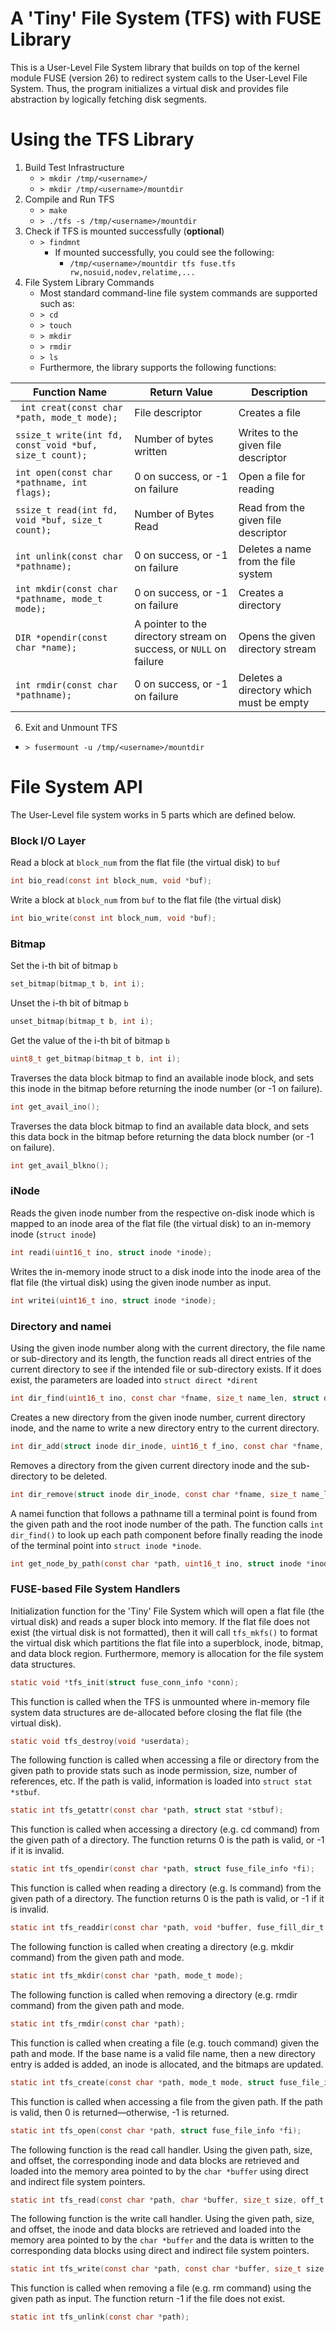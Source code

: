 # A 'Tiny' File System (TFS)  with FUSE Library

This is a User-Level File System library that builds on top of the kernel module FUSE (version 26) to redirect system calls to the User-Level File System. Thus, the program initializes a virtual disk and provides file abstraction by logically fetching disk segments.

# Using the TFS Library

 1. Build Test Infrastructure
	- ```> mkdir /tmp/<username>/``` 
	- ```> mkdir /tmp/<username>/mountdir``` 
 2. Compile and Run TFS
	- ```> make``` 
	- ```> ./tfs -s /tmp/<username>/mountdir``` 
3. Check if TFS is mounted successfully (**optional**)
	- ```> findmnt``` 
		- If mounted successfully, you could see the following:
			- ```/tmp/<username>/mountdir tfs fuse.tfs rw,nosuid,nodev,relatime,...```
4. File System Library Commands
	- Most standard command-line file system commands are supported such as:
	- ```> cd```
	- ```> touch```
	- ```> mkdir```
	- ```> rmdir```
	- ```> ls```
	- Furthermore, the library supports the following functions:

| Function Name | Return Value | Description |
|--------------------------------------------|-------------------------------------------------------------|--------------------------------------------|
| ``` int creat(const char *path, mode_t mode);```| File descriptor | Creates a file |
| ```ssize_t write(int fd, const void *buf, size_t count);``` | Number of bytes written | Writes to the given file descriptor |
|```int open(const char *pathname, int flags);```| 0 on success, or -1 on failure | Open a file for reading |
|```ssize_t read(int fd, void *buf, size_t count);```| Number of Bytes Read | Read from the given file descriptor |
|```int unlink(const char *pathname);```| 0 on success, or -1 on failure | Deletes a name from the file system |
|```int mkdir(const char *pathname, mode_t mode);```| 0 on success, or -1 on failure | Creates a directory |
|```DIR *opendir(const char *name);``` | A pointer to the directory stream on success, or ```NULL``` on failure | Opens the given directory stream |
| ```int rmdir(const char *pathname);``` | 0 on success, or -1 on failure | Deletes a directory which must be empty |

6. Exit and Unmount TFS
- ```> fusermount -u /tmp/<username>/mountdir```

# File System API 
The User-Level file system works in 5 parts which are defined below.

### Block I/O Layer
Read a block at ```block_num``` from the flat file (the virtual disk)  to ```buf```
```C 
int bio_read(const int block_num, void *buf);
```

Write a block at ```block_num``` from ```buf``` to the flat file (the virtual disk) 
```C
int bio_write(const int block_num, void *buf);
```

### Bitmap
Set the i-th bit of bitmap ```b```
```C
set_bitmap(bitmap_t b, int i);
```

Unset the i-th bit of bitmap ```b```
```C 
unset_bitmap(bitmap_t b, int i);
```

Get the value of the i-th bit of bitmap ```b```
```C 
uint8_t get_bitmap(bitmap_t b, int i);
```

Traverses the data block bitmap to find an available inode block, and sets this inode in the bitmap before returning the inode number (or -1 on failure).
```C 
int get_avail_ino();
```

Traverses the data block bitmap to find an available data block, and sets this data bock in the bitmap before returning the data block number (or -1 on failure).
```C 
int get_avail_blkno();
```

### iNode

Reads the given inode number from the respective on-disk inode which is mapped to an inode area of the flat file (the virtual disk) to an in-memory inode (```struct inode```)
```C 
int readi(uint16_t ino, struct inode *inode);
```

Writes the in-memory inode struct to a disk inode into the inode area of the flat file (the virtual disk) using the given inode number as input.
```C
int writei(uint16_t ino, struct inode *inode);
```

### Directory and namei

Using the given inode number along with the current directory, the file name or sub-directory and its length, the function reads all direct entries of the current directory to see if the intended file or sub-directory exists. If it does exist, the parameters are loaded into ```struct direct *dirent```
```C
int dir_find(uint16_t ino, const char *fname, size_t name_len, struct dirent *dirent);
```

Creates a new directory from the given inode number, current directory inode, and the name to write a new directory entry to the current directory.
```C 
int dir_add(struct inode dir_inode, uint16_t f_ino, const char *fname, size_t name_len);
```

Removes a directory from the given current directory inode and the sub-directory to be deleted.
```C
int dir_remove(struct inode dir_inode, const char *fname, size_t name_len);
```

A namei function that follows a pathname till a terminal point is found from the given path and the root inode number of the path. The function calls ```int dir_find()``` to look up each path component before finally reading the inode of the terminal point into ```struct inode *inode```.
```C
int get_node_by_path(const char *path, uint16_t ino, struct inode *inode);
```

### FUSE-based File System Handlers

Initialization function for the 'Tiny' File System which will open a flat file (the virtual disk) and reads a super block into memory. If the flat file does not exist (the virtual disk is not formatted), then it will call ```tfs_mkfs()``` to format the virtual disk which partitions the flat file into a superblock, inode, bitmap, and data block region. Furthermore, memory is allocation for the file system data structures.  
```C 
static void *tfs_init(struct fuse_conn_info *conn);
```

This function is called when the TFS is unmounted where in-memory file system data structures are de-allocated before closing the flat file (the virtual disk).
```C 
static void tfs_destroy(void *userdata);
```

The following function is called when accessing a file or directory from the given path to provide stats such as inode permission, size, number of references, etc. If the path is valid, information is loaded into ```struct stat *stbuf```.
```C 
static int tfs_getattr(const char *path, struct stat *stbuf);
```

This function is called when accessing a directory (e.g. cd command) from the given path of a directory. The function returns 0 is the path is valid, or -1 if it is invalid.
```C 
static int tfs_opendir(const char *path, struct fuse_file_info *fi);
```

This function is called when reading a directory (e.g. ls command) from the given path of a directory. The function returns 0 is the path is valid, or -1 if it is invalid.
```C 
static int tfs_readdir(const char *path, void *buffer, fuse_fill_dir_t filler, off_t offset, struct fuse_file_info *fi);
```

The following function is called when creating a directory (e.g. mkdir command) from the given path and mode.
```C 
static int tfs_mkdir(const char *path, mode_t mode);
```

The following function is called when removing a directory (e.g. rmdir command) from the given path and mode.
```C 
static int tfs_rmdir(const char *path);
```

This function is called when creating a file (e.g. touch command) given the path and mode. If the base name is a valid file name, then a new directory entry is added is added, an inode is allocated, and the bitmaps are updated.
```C 
static int tfs_create(const char *path, mode_t mode, struct fuse_file_info *fi);
```

This function is called when accessing a file from the given path. If the path is valid, then 0 is returned—otherwise, -1 is returned.
```C 
static int tfs_open(const char *path, struct fuse_file_info *fi);
```

The following function is the read call handler. Using the given path, size, and offset, the corresponding inode and data blocks are retrieved and loaded into the memory area pointed to by the ```char *buffer``` using direct and indirect file system pointers.
```C
static int tfs_read(const char *path, char *buffer, size_t size, off_t offset, struct fuse_file_info *fi);
```

The following function is the write call handler. Using the given path, size, and offset, the inode and data blocks are retrieved and loaded into the memory area pointed to by the ```char *buffer``` and the data is written to the corresponding data blocks using direct and indirect file system pointers.
```C 
static int tfs_write(const char *path, const char *buffer, size_t size, off_t offset, struct fuse_file_info *fi);
```
This function is called when removing a file (e.g. rm command) using the given path as input. The function return -1 if the file does not exist.
```C 
static int tfs_unlink(const char *path);
```
